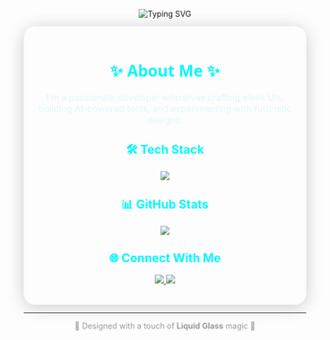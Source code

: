 <!-- Liquid Glass Aesthetic GitHub README -->

<p align="center">
  <img src="https://readme-typing-svg.demolab.com?font=Orbitron&size=30&duration=3000&pause=1000&color=00F7FF&center=true&vCenter=true&width=500&lines=Hey+There+👋;Welcome+to+My+GitHub+🚀;Let's+Build+Something+Awesome!" alt="Typing SVG" />
</p>

<!-- Glass Container -->
<div style="
  background: rgba(255, 255, 255, 0.07);
  border-radius: 20px;
  border: 1px solid rgba(255, 255, 255, 0.2);
  backdrop-filter: blur(10px);
  -webkit-backdrop-filter: blur(10px);
  padding: 20px;
  text-align: center;
  max-width: 800px;
  margin: auto;
  box-shadow: 0 4px 30px rgba(0,0,0,0.2);
">

<h1 style="color: #00f7ff; font-family: 'Segoe UI', sans-serif;">✨ About Me ✨</h1>
<p style="color: #e0f7fa; font-size: 16px;">
I'm a passionate developer who loves crafting sleek UIs, building AI-powered tools, and experimenting with futuristic designs.
</p>

<h2 style="color: #00f7ff;">🛠 Tech Stack</h2>
<p>
  <img src="https://skillicons.dev/icons?i=python,js,react,azure,git,github,vscode" />
</p>

<h2 style="color: #00f7ff;">📊 GitHub Stats</h2>
<p>
  <img src="https://github-readme-stats.vercel.app/api?username=YOURUSERNAME&show_icons=true&theme=transparent&hide_border=true&title_color=00f7ff&icon_color=00f7ff&text_color=e0f7fa" />
</p>

<h2 style="color: #00f7ff;">🌐 Connect With Me</h2>
<p>
  <a href="https://linkedin.com/in/YOURUSERNAME" target="_blank">
    <img src="https://img.shields.io/badge/LinkedIn-00f7ff?style=for-the-badge&logo=linkedin&logoColor=black" />
  </a>
  <a href="mailto:youremail@example.com">
    <img src="https://img.shields.io/badge/Email-00f7ff?style=for-the-badge&logo=gmail&logoColor=black" />
  </a>
</p>

</div>

---

<p align="center" style="color: #999;">
  💎 Designed with a touch of <strong>Liquid Glass</strong> magic 💎
</p>
